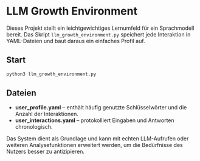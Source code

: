 # LLM Growth Environment

Dieses Projekt stellt ein leichtgewichtiges Lernumfeld für ein Sprachmodell bereit. Das Skript `llm_growth_environment.py` speichert jede Interaktion in YAML-Dateien und baut daraus ein einfaches Profil auf.

## Start

```bash
python3 llm_growth_environment.py
```

## Dateien

- **user_profile.yaml** – enthält häufig genutzte Schlüsselwörter und die Anzahl der Interaktionen.
- **user_interactions.yaml** – protokolliert Eingaben und Antworten chronologisch.

Das System dient als Grundlage und kann mit echten LLM-Aufrufen oder weiteren Analysefunktionen erweitert werden, um die Bedürfnisse des Nutzers besser zu antizipieren.
